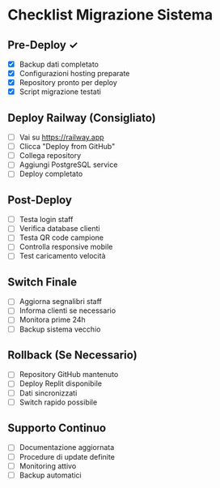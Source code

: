 # Checklist Migrazione Sistema

## Pre-Deploy ✓
- [x] Backup dati completato
- [x] Configurazioni hosting preparate  
- [x] Repository pronto per deploy
- [x] Script migrazione testati

## Deploy Railway (Consigliato)
- [ ] Vai su https://railway.app
- [ ] Clicca "Deploy from GitHub"
- [ ] Collega repository
- [ ] Aggiungi PostgreSQL service
- [ ] Deploy completato

## Post-Deploy
- [ ] Testa login staff
- [ ] Verifica database clienti
- [ ] Testa QR code campione
- [ ] Controlla responsive mobile
- [ ] Test caricamento velocità

## Switch Finale
- [ ] Aggiorna segnalibri staff
- [ ] Informa clienti se necessario
- [ ] Monitora prime 24h
- [ ] Backup sistema vecchio

## Rollback (Se Necessario)
- [ ] Repository GitHub mantenuto
- [ ] Deploy Replit disponibile
- [ ] Dati sincronizzati
- [ ] Switch rapido possibile

## Supporto Continuo
- [ ] Documentazione aggiornata
- [ ] Procedure di update definite
- [ ] Monitoring attivo
- [ ] Backup automatici
